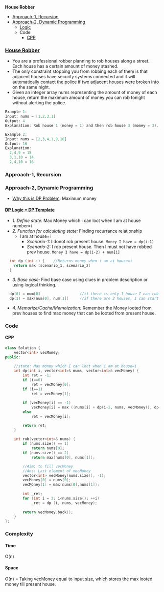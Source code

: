 **House Robber**
- [Approach-1, Recursion](#a1)
- [Approach-2, Dynamic Programming](#a2)
  - [Logic](#l)
  - Code
    - [CPP](#cpp)

### [House Robber](https://leetcode.com/problems/house-robber/)
- You are a professional robber planning to rob houses along a street. Each house has a certain amount of money stashed.
- The only constraint stopping you from robbing each of them is that adjacent houses have security systems connected and it will automatically contact the police if two adjacent houses were broken into on the same night.
- Given an integer array nums representing the amount of money of each house, return the maximum amount of money you can rob tonight without alerting the police.
```c
Example 1:
Input: nums = [1,2,3,1]
Output: 4
Explanation: Rob house 1 (money = 1) and then rob house 3 (money = 3).

Example 2:
Input: nums = [2,3,4,1,9,10]
Output: 16
Explanation: 
  2,4,9 = 15
  3,1,10 = 14
  2,4,10 = 16
```

<a name=a1></a>
### Approach-1, Recursion


<a name=a2></a>
### Approach-2, Dynamic Programming
- [Why this is DP Problem](/DS_Questions/Algorithms/Dynamic_Programming#i): Maximum money

#### [DP Logic = DP Template](/DS_Questions/Algorithms/Dynamic_Programming#tem)
- _1. Define state:_ Max Money which i can loot when I am at house number=i
- _2. Function for calculating state:_ Finding recurrance relationship
  - I am at house=i
    - _Scenario-1:_ I donot rob present house. `Money I have = dp(i-1)`
    - _Scenario-2:_ I rob present house. Then I must not have robbed prev house. `Money I have = dp(i-2) + num[i]`
```c
  int dp (int i) {    //Returns money when i am at house=i
    return max (scenario_1, scenario_2)
  }
```
- _3. Base case:_ Find base case using clues in problem description or using logical thinking.
```c
  dp(0) = num[0]                  //if there is only 1 house I can rob that only
  dp(1) = max(num[0], num[1])     //if there are 2 houses, I can start with max of 2
```
- _4. Memorize/Cache/Memoization:_ Remember the Money looted from prev houses to find max money that can be looted from present house.

### Code
<a name=cpp></a>
#### CPP
```cpp
class Solution {
    vector<int> vecMoney;
public:
    
    //state: Max money which I can loot when i am at house=i
    int dp(int i, vector<int>& nums, vector<int>& vecMoney) {
        int ret = -1;
        if (i==0)
            ret = vecMoney[0];
        if (i==1)
            ret = vecMoney[1];
        
        if (vecMoney[i] == -1)
            vecMoney[i] = max ((nums[i] + dp(i-2, nums, vecMoney)), dp(i-1, nums, vecMoney));
        else
            ret = vecMoney[i];

        return ret;
    }
    
    int rob(vector<int>& nums) {
        if (nums.size() == 1)
            return nums[0];
        if (nums.size() == 2)
            return max(nums[0], nums[1]);

        //Aim: to fill vecMoney
        //Ans: Last element of vecMoney
        vector<int> vecMoney(nums.size(), -1);
        vecMoney[0] = nums[0];
        vecMoney[1] = max(nums[0],nums[1]);
        
        int _ret;
        for (int i = 2; i<nums.size(); ++i)
            _ret = dp (i, nums, vecMoney);
        
        return vecMoney.back();
    }
};
```

### Complexity
#### Time
O(n)
#### Space
O(n) = Taking vecMoney equal to input size, which stores the max looted money till present house.
